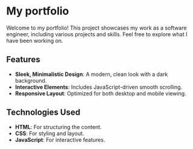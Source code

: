 # My portfolio
Welcome to my portfolio! This project showcases my work as a software engineer, including various projects and skills. Feel free to explore what I have been working on.

## Features
- **Sleek, Minimalistic Design**: A modern, clean look with a dark background.
- **Interactive Elements**: Includes JavaScript-driven smooth scrolling.
- **Responsive Layout**: Optimized for both desktop and mobile viewing.


## Technologies Used
- **HTML**: For structuring the content.
- **CSS**: For styling and layout.
- **JavaScript**: For interactive features.
